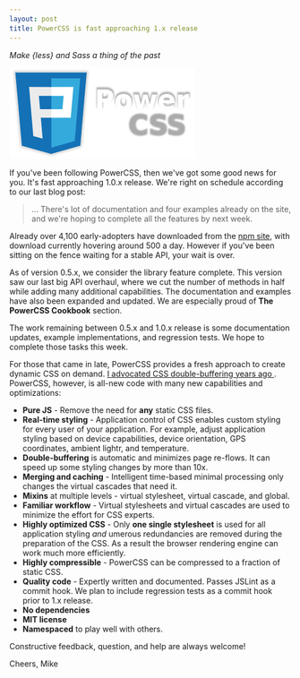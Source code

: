 ```yaml
---
layout: post
title: PowerCSS is fast approaching 1.x release
---
```

*Make {less} and Sass a thing of the past*

![PowerCSS is fast approaching 1.x release](/images/2016-02-22-pcss.png)

If you've been following PowerCSS, then we've got some good news for you.
It's fast approaching 1.0.x release. We're right on schedule according to
our last blog post:

> ... There's lot of documentation and four examples already on the site, 
> and we're hoping to complete all the features by next week. 

Already over 4,100 early-adopters have downloaded from the
[npm site](https://www.npmjs.com/package/powercss), with download currently
hovering around 500 a day. However if you've been sitting on the fence waiting
for a stable API, your wait is over.

As of version 0.5.x, we consider the library feature complete.
This version saw our last big API overhaul, where we cut the number of methods
in half while adding many additional capabilities.  The documentation and examples
have also been expanded and updated. We are especially proud of
**The PowerCSS Cookbook** section.

The work remaining between 0.5.x and 1.0.x release is some documentation 
updates, example implementations, and regression tests. We hope to complete
those tasks this week.

For those that came in late, PowerCSS provides a fresh approach to create
dynamic CSS on demand. [I advocated CSS double-buffering years ago
](https://www.youtube.com/watch?v=rnkMjzhxw4s). PowerCSS, however, is
all-new code with many new capabilities and optimizations:

- **Pure JS** - Remove the need for **any** static CSS files.
- **Real-time styling** - Application control of CSS enables custom 
  styling for every user of your application. For example, adjust
  application styling based on device capabilities,
  device orientation, GPS coordinates, ambient lightr, and temperature.
- **Double-buffering** is automatic and minimizes page re-flows. It can speed up
  some styling changes by more than 10x.
- **Merging and caching** - Intelligent time-based minimal processing
  only changes the virtual cascades that need it.
- **Mixins** at multiple levels - virtual stylesheet, virtual cascade, and global.
- **Familiar workflow** - Virtual stylesheets and virtual cascades are used
  to minimize the effort for CSS experts.
- **Highly optimized CSS** - Only **one single stylesheet** is used
  for all application styling *and* umerous redundancies are removed
  during the preparation of the CSS. As a result the browser rendering
  engine can work much more efficiently.
- **Highly compressible** - PowerCSS can be compressed to a fraction of static CSS.
- **Quality code** - Expertly written and documented.  Passes JSLint as a
  commit hook.  We plan to include regression tests as a commit hook 
  prior to 1.x release.
- **No dependencies**
- **MIT license**
- **Namespaced** to play well with others.

Constructive feedback, question, and help are always welcome!

Cheers, Mike
